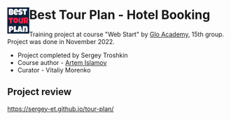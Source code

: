 # <img align="left" width="50" height="60" alt="logo" src="./img/btp-logo.png"> Best Tour Plan - Hotel Booking

Training project at course "Web Start" by [Glo Academy](https://glo.academy/), 15th group. Project was done in November 2022.

* Project completed by Sergey Troshkin
* Course author - [Artem Islamov](https://vk.com/aislam23)
* Сurator - Vitaliy Morenko

## Project review

https://sergey-et.github.io/tour-plan/
